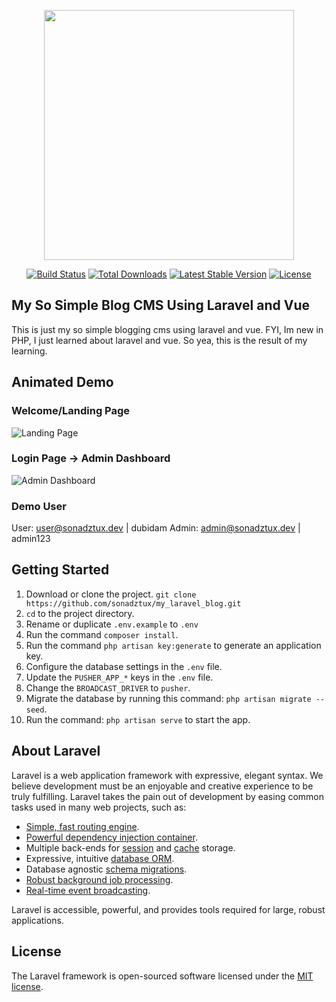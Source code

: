 <p align="center"><img src="https://res.cloudinary.com/dtfbvvkyp/image/upload/v1566331377/laravel-logolockup-cmyk-red.svg" width="400"></p>

<p align="center">
<a href="https://travis-ci.org/laravel/framework"><img src="https://travis-ci.org/laravel/framework.svg" alt="Build Status"></a>
<a href="https://packagist.org/packages/laravel/framework"><img src="https://poser.pugx.org/laravel/framework/d/total.svg" alt="Total Downloads"></a>
<a href="https://packagist.org/packages/laravel/framework"><img src="https://poser.pugx.org/laravel/framework/v/stable.svg" alt="Latest Stable Version"></a>
<a href="https://packagist.org/packages/laravel/framework"><img src="https://poser.pugx.org/laravel/framework/license.svg" alt="License"></a>
</p>

## My So Simple Blog CMS Using Laravel and Vue
This is just my so simple blogging cms using laravel and vue. FYI, Im new in PHP, I just learned about laravel and vue. So yea, this is the result of my learning.

## Animated Demo
### Welcome/Landing Page
![Landing Page](https://user-images.githubusercontent.com/25836292/73290015-41eaed00-4230-11ea-9b1a-4f4a6c3da436.gif)

### Login Page -> Admin Dashboard
![Admin Dashboard](https://user-images.githubusercontent.com/25836292/73290254-b160dc80-4230-11ea-9708-32a91c7b473a.gif)

### Demo User
User: user@sonadztux.dev | dubidam
Admin: admin@sonadztux.dev | admin123

## Getting Started
1. Download or clone the project.
    `git clone https://github.com/sonadztux/my_laravel_blog.git`
2. `cd` to the project directory.
3. Rename or duplicate `.env.example` to `.env`
4. Run the command `composer install`.
5. Run the command `php artisan key:generate` to generate an application key.
6. Configure the database settings in the `.env` file.
7. Update the `PUSHER_APP_*` keys in the `.env` file.
8. Change the `BROADCAST_DRIVER` to `pusher`.
9. Migrate the database by running this command: `php artisan migrate --seed`.
10. Run the command: `php artisan serve` to start the app.

## About Laravel

Laravel is a web application framework with expressive, elegant syntax. We believe development must be an enjoyable and creative experience to be truly fulfilling. Laravel takes the pain out of development by easing common tasks used in many web projects, such as:

- [Simple, fast routing engine](https://laravel.com/docs/routing).
- [Powerful dependency injection container](https://laravel.com/docs/container).
- Multiple back-ends for [session](https://laravel.com/docs/session) and [cache](https://laravel.com/docs/cache) storage.
- Expressive, intuitive [database ORM](https://laravel.com/docs/eloquent).
- Database agnostic [schema migrations](https://laravel.com/docs/migrations).
- [Robust background job processing](https://laravel.com/docs/queues).
- [Real-time event broadcasting](https://laravel.com/docs/broadcasting).

Laravel is accessible, powerful, and provides tools required for large, robust applications.

## License

The Laravel framework is open-sourced software licensed under the [MIT license](https://opensource.org/licenses/MIT).
